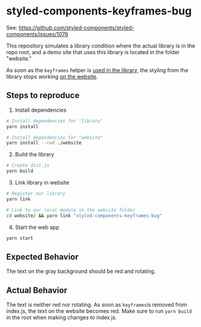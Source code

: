 # styled-components-keyframes-bug

See: https://github.com/styled-components/styled-components/issues/1076

This repository simulates a library condition where the actual library is in the repo root, and a demo site that uses this library is located in the folder "website."

As soon as the `keyframes` helper is [used in the library](https://github.com/danistefanovic/styled-components-keyframes-bug/blob/master/index.js#L4), the styling from the library stops working [on the website](https://github.com/danistefanovic/styled-components-keyframes-bug/blob/master/website/src/App.js#L24).


## Steps to reproduce

1. Install dependencies
```sh
# Install dependencies for "library"
yarn install

# Install dependencies for "website"
yarn install --cwd ./website
```

2. Build the library
```sh
# Create dist.js
yarn build
```

3. Link library in website
```sh
# Register our library
yarn link

# Link to our local module in the website folder
cd website/ && yarn link "styled-components-keyframes-bug"
```

4. Start the web app
```sh
yarn start
```


## Expected Behavior

The text on the gray background should be red and rotating.


## Actual Behavior

The text is neither red nor rotating. As soon as `keyframes`is removed from index.js, the text on the website becomes red. Make sure to run `yarn build` in the root when making changes to index.js.



